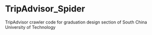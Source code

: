 # TripAdvisor_Spider
TripAdvisor crawler code for graduation design section of South China University of Technology
